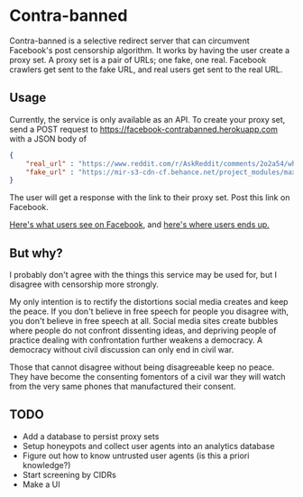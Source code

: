 # Contra-banned

Contra-banned is a selective redirect server that can circumvent Facebook's post censorship algorithm. It works by having the user create a proxy set. A proxy set is a pair of URLs; one fake, one real. Facebook crawlers get sent to the fake URL, and real users get sent to the real URL. 


## Usage
Currently, the service is only available as an API.
To create your proxy set, send a POST request to https://facebook-contrabanned.herokuapp.com with a JSON body of 
```json
{
	"real_url" : "https://www.reddit.com/r/AskReddit/comments/2o2a54/what_actually_controversial_opinion_do_you_have/",
	"fake_url" : "https://mir-s3-cdn-cf.behance.net/project_modules/max_1200/6338be29271550.5605513c61a2a.jpg"
}
```

The user will get a response with the link to their proxy set. Post this link on Facebook.

[Here's what users see on Facebook](https://imgur.com/SYTgOMd), and [here's where users ends up.](https://imgur.com/hVHvBZC)


## But why?
I probably don't agree with the things this service may be used for, but I disagree with censorship more strongly.

My only intention is to rectify the distortions social media creates and keep the peace. If you don't believe in free speech for people you disagree with, you don't believe in free speech at all. Social media sites create bubbles where people do not confront dissenting ideas, and depriving people of practice dealing with confrontation further weakens a democracy. A democracy without civil discussion can only end in civil war. 

Those that cannot disagree without being disagreeable keep no peace. They have become the consenting fomentors of a civil war they will watch from the very same phones that manufactured their consent.


## TODO
- Add a database to persist proxy sets
- Setup honeypots and collect user agents into an analytics database
- Figure out how to know untrusted user agents (is this a priori knowledge?)
- Start screening by CIDRs
- Make a UI
